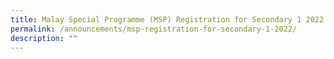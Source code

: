 ```yaml
---
title: Malay Special Programme (MSP) Registration for Secondary 1 2022
permalink: /announcements/msp-registration-for-secondary-1-2022/
description: ""
---
```

